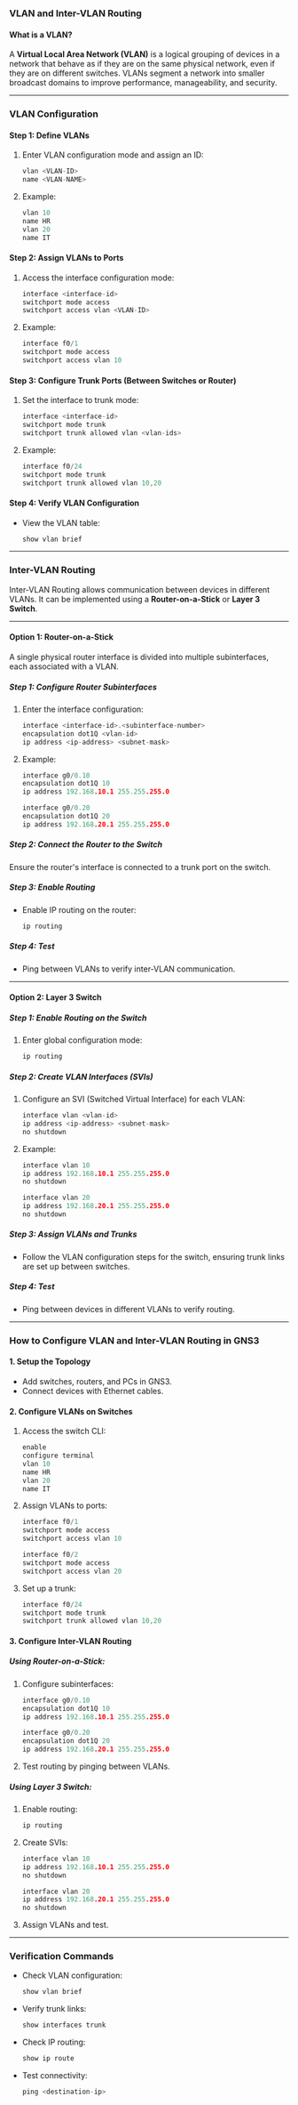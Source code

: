 ### **VLAN and Inter-VLAN Routing**

#### **What is a VLAN?**
A **Virtual Local Area Network (VLAN)** is a logical grouping of devices in a network that behave as if they are on the same physical network, even if they are on different switches. VLANs segment a network into smaller broadcast domains to improve performance, manageability, and security.

---

### **VLAN Configuration**

#### **Step 1: Define VLANs**
1. Enter VLAN configuration mode and assign an ID:
   ```c
   vlan <VLAN-ID>
   name <VLAN-NAME>
   ```

2. Example:
   ```c
   vlan 10
   name HR
   vlan 20
   name IT
   ```

#### **Step 2: Assign VLANs to Ports**
1. Access the interface configuration mode:
   ```c
   interface <interface-id>
   switchport mode access
   switchport access vlan <VLAN-ID>
   ```

2. Example:
   ```c
   interface f0/1
   switchport mode access
   switchport access vlan 10
   ```

#### **Step 3: Configure Trunk Ports (Between Switches or Router)**
1. Set the interface to trunk mode:
   ```c
   interface <interface-id>
   switchport mode trunk
   switchport trunk allowed vlan <vlan-ids>
   ```

2. Example:
   ```c
   interface f0/24
   switchport mode trunk
   switchport trunk allowed vlan 10,20
   ```

#### **Step 4: Verify VLAN Configuration**
   - View the VLAN table:
     ```c
     show vlan brief
     ```

---

### **Inter-VLAN Routing**

Inter-VLAN Routing allows communication between devices in different VLANs. It can be implemented using a **Router-on-a-Stick** or **Layer 3 Switch**.

---

#### **Option 1: Router-on-a-Stick**
A single physical router interface is divided into multiple subinterfaces, each associated with a VLAN.

##### **Step 1: Configure Router Subinterfaces**
1. Enter the interface configuration:
   ```c
   interface <interface-id>.<subinterface-number>
   encapsulation dot1Q <vlan-id>
   ip address <ip-address> <subnet-mask>
   ```

2. Example:
   ```c
   interface g0/0.10
   encapsulation dot1Q 10
   ip address 192.168.10.1 255.255.255.0

   interface g0/0.20
   encapsulation dot1Q 20
   ip address 192.168.20.1 255.255.255.0
   ```

##### **Step 2: Connect the Router to the Switch**
Ensure the router's interface is connected to a trunk port on the switch.

##### **Step 3: Enable Routing**
   - Enable IP routing on the router:
     ```c
     ip routing
     ```

##### **Step 4: Test**
   - Ping between VLANs to verify inter-VLAN communication.

---

#### **Option 2: Layer 3 Switch**

##### **Step 1: Enable Routing on the Switch**
1. Enter global configuration mode:
   ```c
   ip routing
   ```

##### **Step 2: Create VLAN Interfaces (SVIs)**
1. Configure an SVI (Switched Virtual Interface) for each VLAN:
   ```c
   interface vlan <vlan-id>
   ip address <ip-address> <subnet-mask>
   no shutdown
   ```

2. Example:
   ```c
   interface vlan 10
   ip address 192.168.10.1 255.255.255.0
   no shutdown

   interface vlan 20
   ip address 192.168.20.1 255.255.255.0
   no shutdown
   ```

##### **Step 3: Assign VLANs and Trunks**
   - Follow the VLAN configuration steps for the switch, ensuring trunk links are set up between switches.

##### **Step 4: Test**
   - Ping between devices in different VLANs to verify routing.

---

### **How to Configure VLAN and Inter-VLAN Routing in GNS3**

#### **1. Setup the Topology**
- Add switches, routers, and PCs in GNS3.
- Connect devices with Ethernet cables.

#### **2. Configure VLANs on Switches**
1. Access the switch CLI:
   ```c
   enable
   configure terminal
   vlan 10
   name HR
   vlan 20
   name IT
   ```
2. Assign VLANs to ports:
   ```c
   interface f0/1
   switchport mode access
   switchport access vlan 10

   interface f0/2
   switchport mode access
   switchport access vlan 20
   ```

3. Set up a trunk:
   ```c
   interface f0/24
   switchport mode trunk
   switchport trunk allowed vlan 10,20
   ```

#### **3. Configure Inter-VLAN Routing**
##### **Using Router-on-a-Stick:**
1. Configure subinterfaces:
   ```c
   interface g0/0.10
   encapsulation dot1Q 10
   ip address 192.168.10.1 255.255.255.0

   interface g0/0.20
   encapsulation dot1Q 20
   ip address 192.168.20.1 255.255.255.0
   ```
2. Test routing by pinging between VLANs.

##### **Using Layer 3 Switch:**
1. Enable routing:
   ```c
   ip routing
   ```
2. Create SVIs:
   ```c
   interface vlan 10
   ip address 192.168.10.1 255.255.255.0
   no shutdown

   interface vlan 20
   ip address 192.168.20.1 255.255.255.0
   no shutdown
   ```
3. Assign VLANs and test.

---

### **Verification Commands**
- Check VLAN configuration:
  ```c
  show vlan brief
  ```

- Verify trunk links:
  ```c
  show interfaces trunk
  ```

- Check IP routing:
  ```c
  show ip route
  ```

- Test connectivity:
  ```c
  ping <destination-ip>
  ```
